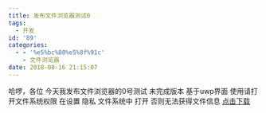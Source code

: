 ```yaml
---
title: 发布文件浏览器测试0
tags:
  - 开发
id: '89'
categories:
  - - '%e5%bc%80%e5%8f%91c'
    - 文件浏览器
date: 2018-08-16 21:15:07
---
```


哈啰，各位 今天我发布文件浏览器的0号测试 未完成版本 基于uwp界面 使用请打开文件系统权限 在设置 隐私 文件系统中 打开 否则无法获得文件信息 [点击下载](https://1drv.ws/u/s!AuJGwXeVs2O9l_xCFdcFidc3V7dy9Q)